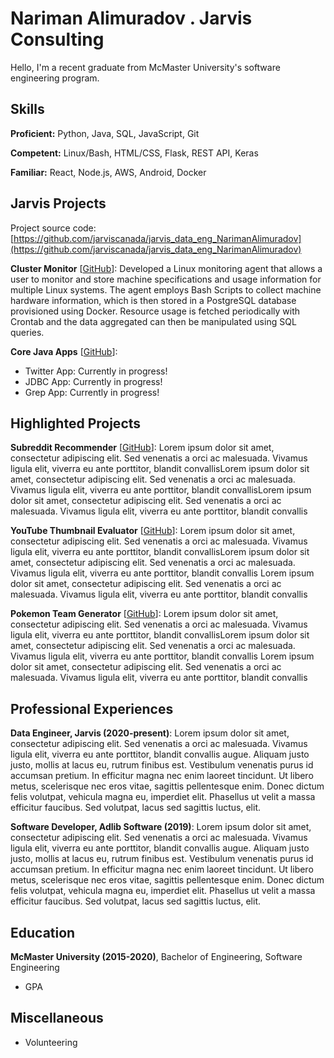 # Nariman Alimuradov . Jarvis Consulting

Hello, I'm a recent graduate from McMaster University's software engineering program.

## Skills

**Proficient:** Python, Java, SQL, JavaScript, Git

**Competent:** Linux/Bash, HTML/CSS, Flask, REST API, Keras

**Familiar:** React, Node.js, AWS, Android, Docker

## Jarvis Projects

Project source code: [https://github.com/jarviscanada/jarvis_data_eng_NarimanAlimuradov](https://github.com/jarviscanada/jarvis_data_eng_NarimanAlimuradov)


**Cluster Monitor** [[GitHub](https://github.com/jarviscanada/jarvis_data_eng_NarimanAlimuradov/tree/masterhttps://github.com/jarviscanada/jarvis_data_eng_NarimanAlimuradov/tree/master/linux_sql)]: Developed a Linux monitoring agent that allows a user to monitor and store machine specifications and usage information for multiple Linux systems. The agent employs Bash Scripts to collect machine hardware information, which is then stored in a PostgreSQL database provisioned using Docker. Resource usage is fetched periodically with Crontab and the data aggregated can then be manipulated using SQL queries.

**Core Java Apps** [[GitHub](https://github.com/jarviscanada/jarvis_data_eng_NarimanAlimuradov/tree/masterhttps://github.com/jarviscanada/jarvis_data_eng_NarimanAlimuradov/tree/master/core_java)]:
      
  - Twitter App: Currently in progress!
  - JDBC App: Currently in progress!
  - Grep App: Currently in progress!


## Highlighted Projects
**Subreddit Recommender** [[GitHub](https://github.com/nalimuradov/subreddit_recommender)]: Lorem ipsum dolor sit amet, consectetur adipiscing elit. Sed venenatis a orci ac malesuada. Vivamus ligula elit, viverra eu ante porttitor, blandit convallisLorem ipsum dolor sit amet, consectetur adipiscing elit. Sed venenatis a orci ac malesuada. Vivamus ligula elit, viverra eu ante porttitor, blandit convallisLorem ipsum dolor sit amet, consectetur adipiscing elit. Sed venenatis a orci ac malesuada. Vivamus ligula elit, viverra eu ante porttitor, blandit convallis

**YouTube Thumbnail Evaluator** [[GitHub](https://github.com/nalimuradov/thumbnail_evaluator)]: Lorem ipsum dolor sit amet, consectetur adipiscing elit. Sed venenatis a orci ac malesuada. Vivamus ligula elit, viverra eu ante porttitor, blandit convallisLorem ipsum dolor sit amet, consectetur adipiscing elit. Sed venenatis a orci ac malesuada. Vivamus ligula elit, viverra eu ante porttitor, blandit convallis Lorem ipsum dolor sit amet, consectetur adipiscing elit. Sed venenatis a orci ac malesuada. Vivamus ligula elit, viverra eu ante porttitor, blandit convallis

**Pokemon Team Generator** [[GitHub](https://github.com/nalimuradov/pokemon_team)]: Lorem ipsum dolor sit amet, consectetur adipiscing elit. Sed venenatis a orci ac malesuada. Vivamus ligula elit, viverra eu ante porttitor, blandit convallisLorem ipsum dolor sit amet, consectetur adipiscing elit. Sed venenatis a orci ac malesuada. Vivamus ligula elit, viverra eu ante porttitor, blandit convallis Lorem ipsum dolor sit amet, consectetur adipiscing elit. Sed venenatis a orci ac malesuada. Vivamus ligula elit, viverra eu ante porttitor, blandit convallis


## Professional Experiences

**Data Engineer, Jarvis (2020-present)**: Lorem ipsum dolor sit amet, consectetur adipiscing elit. Sed venenatis a orci ac malesuada. Vivamus ligula elit, viverra eu ante porttitor, blandit convallis augue. Aliquam justo justo, mollis at lacus eu, rutrum finibus est. Vestibulum venenatis purus id accumsan pretium. In efficitur magna nec enim laoreet tincidunt. Ut libero metus, scelerisque nec eros vitae, sagittis pellentesque enim. Donec dictum felis volutpat, vehicula magna eu, imperdiet elit. Phasellus ut velit a massa efficitur faucibus. Sed volutpat, lacus sed sagittis luctus, elit.

**Software Developer, Adlib Software (2019)**: Lorem ipsum dolor sit amet, consectetur adipiscing elit. Sed venenatis a orci ac malesuada. Vivamus ligula elit, viverra eu ante porttitor, blandit convallis augue. Aliquam justo justo, mollis at lacus eu, rutrum finibus est. Vestibulum venenatis purus id accumsan pretium. In efficitur magna nec enim laoreet tincidunt. Ut libero metus, scelerisque nec eros vitae, sagittis pellentesque enim. Donec dictum felis volutpat, vehicula magna eu, imperdiet elit. Phasellus ut velit a massa efficitur faucibus. Sed volutpat, lacus sed sagittis luctus, elit.


## Education
**McMaster University (2015-2020)**, Bachelor of Engineering, Software Engineering
- GPA


## Miscellaneous
- Volunteering
